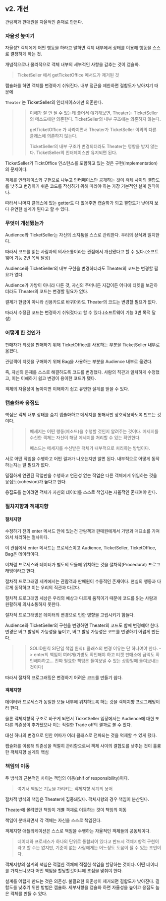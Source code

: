 ## v2. 개선

관람객과 판매원을 자율적인 존재로 만든다.

### 자율성 높이기

자율성? 객체에게 어떤 행동을 하라고 말하면 객체 내부에서 상태를 이용해 행동을 스스로 결정하게 하는 것.

개념적으로나 물리적으로 객체 내부의 세부적인 사항을 감추는 것이 캡슐화.
> TicketSeller 에서 getTicketOffice 메서드가 제거된 것

캡슐화를 하면 객체를 변경하기 쉬워진다. 내부 접근을 제한하면 결합도가 낮아지기 때문에

`Theater` 는 TicketSeller의 인터페이스에만 의존한다.
>> 이해가 잘 안 될 수 있는데 풀어서 얘기해보면, Theater는 TicketSeller의 메소드에만 의존한다. TicketSeller의 내부 구조에는 의존하지 않는다.
>>
>> getTicketOffice 가 사라지면서 Theater가 TicketSeller 이외의 다른 클래스에 의존하지 않는다.
>>
>>  TicketSeller의 내부 구조가 변경되더라도 Theater는 영향을 받지 않는다. TicketSeller의 인터페이스만 유지되면 된다.

TicketSeller가 TicktOffice 인스턴스를 포함하고 있는 것은 구현(implementation)의 문제이다.

객체를 인터페이스와 구현으로 나누고 인터페이스만 공개하는 것이 객체 사이의 결합도를 낮추고 변경하기 쉬운 코드를 작성하기 위해 따라야 하는 가장 기본적인 설계 원칙이다.

따라서 나머지 클래스에 있는 getter도 다 없애주면 캡슐화가 되고 결합도가 낮아져 보다 유연한 설계가 된다고 할 수 있다.

### 무엇이 개선됐는가

Audience와 TicketSeller는 자신의 소지품을 스스로 관리한다. 우리의 상식과 일치한다.

따라서 코드를 읽는 사람과의 의사소통이라는 관점에서 개선됐다고 할 수 있다.(소프트웨어 기능 2번 목적 달성)

Audience와 TicketSeller의 내부 구현을 변경하더라도 Theater의 코드는 변경할 필요가 없다.

Audience가 가방이 아니라 다른 것, 자신의 주머니든 지갑이든 어디에 티켓을 보관하더라도 Theater의 코드는 변경할 필요가 없다.

결제가 현금이 아니라 신용카드로 바뀌더라도 Theater의 코드는 변경할 필요가 없다.

따라서 수정된 코드는 변경하기 쉬워졌다고 할 수 있다.(소프트웨어 기능 3번 목적 달성)

### 어떻게 한 것인가

판매자가 티켓을 판매하기 위해 TicketOffice를 사용하는 부분을 TicketSeller 내부로 옮겼다.

관람객이 티켓을 구매하기 위해 Bag을 사용하는 부분을 Audience 내부로 옮겼다.

즉, 자신의 문제를 스스로 해결하도록 코드를 변경했다. 사람의 직관과 일치하게 수정했고, 이는 이해하기 쉽고 변경이 용이한 코드가 됐다.

객체의 자율성이 높아지면 이해하기 쉽고 유연한 설계를 얻을 수 있다.

### 캡슐화와 응집도

핵심은 객체 내부 상태를 숨겨 캡슐화하고 메세지를 통해서만 상호작용하도록 만드는 것이다.
>> 메세지는 어떤 행동(메소드)을 수행할 것인지 알려주는 것이다. 메세지를 수신한 객체는 자신이 해당 메세지를 처리할 수 있는 확인한다.
>>
>> 메소드는 메세지를 수신받은 객체가 내부적으로 처리하는 방법이다.

서로 어떤 작업을 수행하고 어떤 결과가 나오는지만 알면 된다. 내부적으로 어떻게 동작하는지는 알 필요가 없다.

밀접하게 연관된 작업만을 수행하고 연관성 없는 작업은 다른 객체에게 위임하는 것을 응집도(cohesion)가 높다고 한다.

응집도를 높이려면 객체가 자신의 데이터를 스스로 책임지는 자율적인 존재여야 한다.

### 절차지향과 객체지향

#### 절차지향

수정하기 전의 enter 메서드 안에 있는건 관람객과 판매원에게서 가방과 매표소를 가져와서 처리하는 절차이다.

이 관점에서 enter 메서드는 프로세스이고 Audience, TicketSeller, TicketOffice, Bag은 데이터이다.

이처럼 프로세스와 데이터가 별도의 모듈에 위치하는 것을 절차적(Procedural) 프로그래밍이라고 한다.

절차적 프로그래밍 세계에서는 관람객과 판매원이 수동적인 존재이다. 현실의 행동과 다르게 동작하고 이는 우리의 직관과 다르다.

절차적 프로그래밍 세상은 우리의 예상과 다르게 움직이기 때문에 코드를 읽는 사람과 원활하게 의사소통하지 못한다.

절차적 프로그래밍은 데이터의 변경으로 인한 영향을 고립시키기 힘들다.

Audience와 TicketSeller의 구현을 변경하면 Theater의 코드도 함께 변경해야 한다. 변경은 버그 발생의 가능성을 높이고, 버그 발생 가능성은 코드를 변경하기 어렵게 만든다.
>> SOLID원칙 S(단일 책임 원칙): 클래스의 변경 이유는 단 하나여야 한다. -> enter의 책임이 여러개(가방도 확인해야 하고 티켓 판매소에 금액도 확인해야하고... 진짜 필요한 책임은 들여보낼 수 있는 상황일때 들여보내는 것이다)

따라서 절차적 프로그래밍은 변경하기 어려운 코드를 만들기 쉽다.

#### 객체지향

데이터와 프로세스가 동일한 모듈 내부에 위치하도록 하는 것을 객체지향 프로그래밍이라 한다.

물론 객체지향적 구조로 바꾸게 되면서 TicketSeller 입장에서는 Audience에 대한 또 다른 의존성이 추가됐으나 이는 적절한 Trade off의 결과로 볼 수 있다.

대신 하나의 변경으로 인한 여파가 여러 클래스로 전파되는 것을 억제할 수 있게 됐다.

캡슐화를 이용해 의존성을 적절히 관리함으로써 객체 사이의 결합도를 낮추는 것이 훌륭한 객체지향 설계의 핵심

### 책임의 이동

두 방식의 근본적인 차이는 책임의 이동(shif of responsibility)이다.
> 여기서 책임은 기능을 가리키는 객체지향 세계의 용어

절차적 방식의 책임은 Theater에 집중돼있다. 객체지향의 경우 책임이 분산된다.

Theater에 몰려있던 책임이 개별 객체로 이동하는 것이 책임의 이동

책임이 분배되면서 각 객체는 자신을 스스로 책임진다.

객체지향 애플리케이션은 스스로 책임을 수행하는 자율적인 객체들의 공동체이다.
> 데이터와 프로세스가 하나의 단위로 통합되어 있다고 반드시 객체지향적 구현이라고 할 수는 없지만, 기준이 없는 사람에게는 어느정도 도움이 될 수 있는 조언이다.

객체지향의 설계의 핵심은 적절한 객체에 적절한 책임을 할당하는 것이다. 어떤 데이터를 가지느냐보다 어떤 책임을 할당할것이냐에 초점을 맞춰야 한다.

설계를 어렵게 만드는 것은 의존성. 불필요한 의존성이 제거되면 결합도가 낮아진다. 결합도를 낮추기 위한 방법은 캡슐화. 세부사항을 캡슐화 하면 자율성을 높이고 응집도 높은 객체를 만들 수 있다.